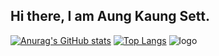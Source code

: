 ## Hi there, I am Aung Kaung Sett.
[![Anurag's GitHub stats](https://github-readme-stats.vercel.app/api?username=aks2300&show_icons=true&theme=transparent)](https://github.com/anuraghazra/github-readme-stats)
[![Top Langs](https://github-readme-stats.vercel.app/api/top-langs/?username=aks2300&hide_progress=true&theme=transparent)](https://github.com/anuraghazra/github-readme-stats)
![logo](https://github.com/abranhe/programming-languages-logos/blob/master/src/python/python_16x16.png)
<!--
**aks2300/aks2300** is a ✨ _special_ ✨ repository because its `README.md` (this file) appears on your GitHub profile.

Here are some ideas to get you started:

- 🔭 I’m currently working on ...
- 🌱 I’m currently learning ...
- 👯 I’m looking to collaborate on ...
- 🤔 I’m looking for help with ...
- 💬 Ask me about ...
- 📫 How to reach me: ...
- 😄 Pronouns: ...
- ⚡ Fun fact: ...
-->
